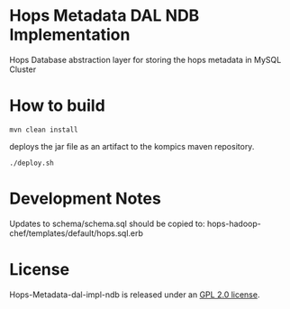 Hops Metadata DAL NDB Implementation
===

Hops Database abstraction layer for storing the hops metadata in MySQL Cluster

How to build
===

```
mvn clean install
```

deploys the jar file as an artifact to the kompics maven repository.

```
./deploy.sh
```

Development Notes
===
Updates to schema/schema.sql should be copied to:
hops-hadoop-chef/templates/default/hops.sql.erb


# License

Hops-Metadata-dal-impl-ndb is released under an [GPL 2.0 license](LICENSE.txt).
